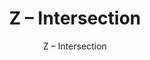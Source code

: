 ---
designer: Endless Knot
description: "Collection%3A%20Hand-Tufted%20Collection%0AColor%3A%20Greys%0AMaterial%3A%20100%25%20WoolStyle%3A%20Geometric"
image_primary: img/INTERSECTION-Photorealistic-scaled-600x750.jpg
image_secondary: ../../../images/blank.png
manufacturer: Endless Knot
href: https://endlessknotrugs.com/product/intersection/
subtitle: Z – Intersection
tags: 
  - endless_knot
  - hand-tufted-rugs
title: Z – Intersection
image_thumb: img/INTERSECTION-Photorealistic-scaled-300x300.jpg
category: hand-tufted-rugs
slug: /manufacturers/endless-knot/hand-tufted-rugs/endless-knot-z-intersection
---
